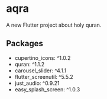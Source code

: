 # aqra

A new Flutter project about holy quran.

## Packages

 * cupertino_icons: ^1.0.2
 * quran: ^1.1.2
 * carousel_slider: ^4.1.1
 * flutter_screenutil: ^5.5.2
 * just_audio: ^0.9.21
 * easy_splash_screen: ^1.0.3  
